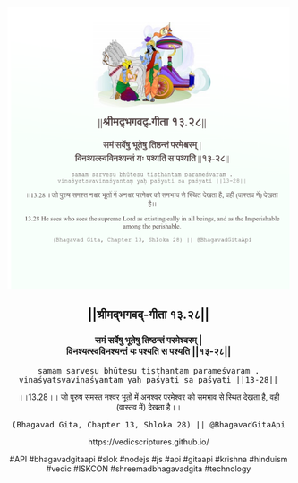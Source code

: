 <img src="../../asset/BG_13_28.png"/>
<center><h2>||श्रीमद्‍भगवद्‍-गीता १३.२८||</h2>
<h3>समं सर्वेषु भूतेषु तिष्ठन्तं परमेश्वरम् |<br/>विनश्यत्स्वविनश्यन्तं यः पश्यति स पश्यति ||१३-२८||</h3>
<pre>samaṃ sarveṣu bhūteṣu tiṣṭhantaṃ parameśvaram .<br/>vinaśyatsvavinaśyantaṃ yaḥ paśyati sa paśyati ||13-28||</pre>
<p>।।13.28।। जो पुरुष समस्त नश्वर भूतों में अनश्वर परमेश्वर को समभाव से स्थित देखता है, वही (वास्तव में) देखता है।।</p>
<pre>(Bhagavad Gita, Chapter 13, Shloka 28) || @BhagavadGitaApi</pre><p>https://vedicscriptures.github.io/</p><p>#API #bhagavadgitaapi #slok #nodejs #js #api #gitaapi #krishna #hinduism #vedic #ISKCON #shreemadbhagavadgita #technology</p></center>